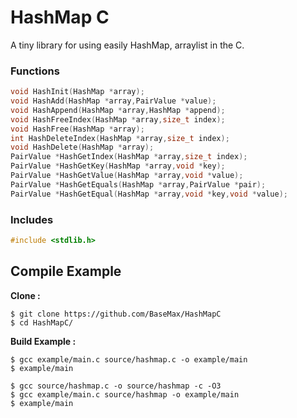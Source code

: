 # HashMap C

A tiny library for using easily HashMap, arraylist in the C.

### Functions

```c
void HashInit(HashMap *array);
void HashAdd(HashMap *array,PairValue *value);
void HashAppend(HashMap *array,HashMap *append);
void HashFreeIndex(HashMap *array,size_t index);
void HashFree(HashMap *array);
int HashDeleteIndex(HashMap *array,size_t index);
void HashDelete(HashMap *array);
PairValue *HashGetIndex(HashMap *array,size_t index);
PairValue *HashGetKey(HashMap *array,void *key);
PairValue *HashGetValue(HashMap *array,void *value);
PairValue *HashGetEquals(HashMap *array,PairValue *pair);
PairValue *HashGetEqual(HashMap *array,void *key,void *value);
```

### Includes

```c
#include <stdlib.h>
```

## Compile Example

**Clone :**

```
$ git clone https://github.com/BaseMax/HashMapC
$ cd HashMapC/
```

**Build Example :**

```
$ gcc example/main.c source/hashmap.c -o example/main
$ example/main
```

```
$ gcc source/hashmap.c -o source/hashmap -c -O3
$ gcc example/main.c source/hashmap -o example/main
$ example/main
```
